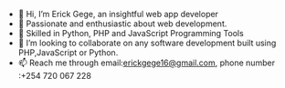 - 👋 Hi, I’m Erick Gege, an insightful web app developer
- 👀 Passionate and enthusiastic about web development.
- 🌱 Skilled in Python, PHP and JavaScript Programming Tools
- 💞️ I’m looking to collaborate on any software development built using PHP,JavaScript or Python.
- 📫 Reach me through email:erickgege16@gmail.com, phone number :+254 720 067 228

<!---
erick16-max/erick16-max is a ✨ special ✨ repository because its `README.md` (this file) appears on your GitHub profile.
You can click the Preview link to take a look at your changes.
--->
